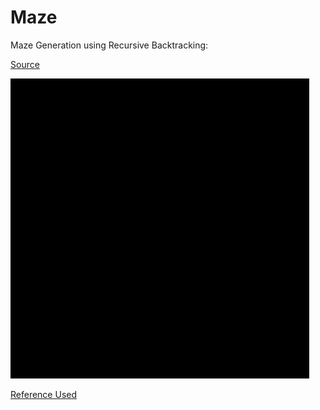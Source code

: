 # Maze

Maze Generation using Recursive Backtracking:

[Source](https://en.wikipedia.org/wiki/Maze_generation_algorithm)

![alt-text](https://github.com/tryingtolearn11/Maze/blob/main/maze.gif)




[Reference Used](https://thecodingtrain.com/CodingChallenges/010.1-maze-dfs-p5)
